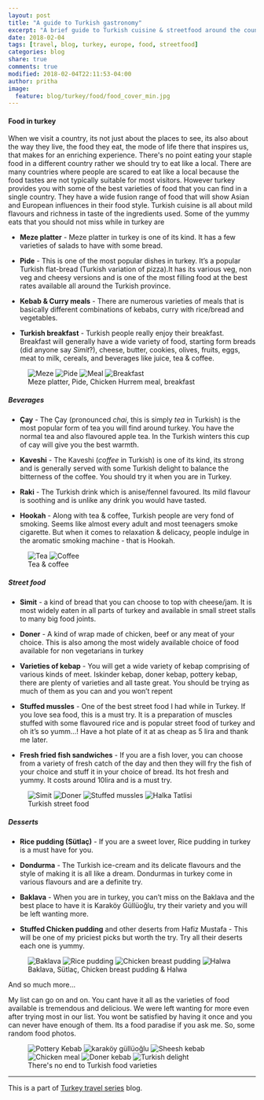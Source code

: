 ```yaml
---
layout: post
title: "A guide to Turkish gastronomy"
excerpt: "A brief guide to Turkish cuisine & streetfood around the country"
date: 2018-02-04
tags: [travel, blog, turkey, europe, food, streetfood]
categories: blog
share: true
comments: true
modified: 2018-02-04T22:11:53-04:00
author: pritha
image:
  feature: blog/turkey/food/food_cover_min.jpg
---
```


#### Food in turkey

When we visit a country, its not just about the places to see, its also about the way they live, the food they eat, the mode of life there that inspires us, that makes for an enriching experience. There's no point eating your staple food in a different country rather we should try to eat like a local. There are many countries where people are scared to eat like a local because the food tastes are not typically suitable for most visitors. However turkey provides you with some of the best varieties of food that you can find in a single country. They have a wide fusion range of food that will show Asian and European influences in their food style. Turkish cuisine is all about mild flavours and richness in taste of the ingredients used. Some of the yummy eats that you should not miss while in turkey are


* **Meze platter** - Meze platter in turkey is one of its kind. It has a few varieties of salads to have with some bread.

* **Pide** - This is one of the most popular dishes in turkey. It’s a popular Turkish flat-bread (Turkish variation of pizza).It has its various veg, non veg and cheesy versions and is one of the most filling food at the best rates available all around the Turkish province.

* **Kebab & Curry meals** - There are numerous varieties of meals that is basically different combinations of kebabs, curry with rice/bread and vegetables.

* **Turkish breakfast** - Turkish people really enjoy their breakfast. Breakfast will generally have a wide variety of food, starting form breads (did anyone say _Simit_?), cheese, butter, cookies, olives, fruits, eggs, meat to milk, cereals, and beverages like juice, tea & coffee.

<figure class="half">   
    <img src="/images/blog/turkey/food/maze-platter.jpg" alt="Meze" title="Meze platter">
    <img src="/images/blog/turkey/food/pide.jpg" alt="Pide" title="Pide">
    <img src="/images/blog/turkey/food/chicken-hurrem.jpg" alt="Meal" title="Chicken Hurrem meal">
    <img src="/images/blog/turkey/food/breakfast.jpg" alt="Breakfast" title="Breakfast">
    <figcaption>Meze platter, Pide, Chicken Hurrem meal, breakfast</figcaption>
</figure>

##### Beverages

* **Çay** - The Çay (pronounced _chai_, this is simply _tea_ in Turkish) is the most popular form of tea you will find around turkey. You have the normal tea and also flavoured apple tea. In the Turkish winters this cup of cay will give you the best warmth.

* **Kaveshi** - The Kaveshi (_coffee_ in Turkish) is one of its kind, its strong and is generally served with some Turkish delight to balance the bitterness of the coffee. You should try it when you are in Turkey.

* **Raki** - The Turkish drink which is anise/fennel favoured. Its mild flavour is soothing and is unlike any drink you would have tasted.

* **Hookah** - Along with tea & coffee, Turkish people are very fond of smoking. Seems like almost every adult and most teenagers smoke cigarette. But when it comes to relaxation & delicacy, people indulge in the aromatic smoking machine - that is Hookah. 

<figure class="half">   
    <img src="/images/blog/turkey/food/tea.jpg" alt="Tea" title="Tea">
    <img src="/images/blog/turkey/food/kaveshi.jpg" alt="Coffee" title="Coffee">
    <figcaption>Tea & coffee</figcaption>
</figure>

##### Street food

* **Simit** - a kind of bread that you can choose to top with cheese/jam. It is most widely eaten in all parts of turkey and available in small street stalls to many big food joints.

* **Doner** - A kind of wrap made of chicken, beef or any meat of your choice. This is also among the most widely available choice of food available for non vegetarians in turkey

* **Varieties of kebap** - You will get a wide variety of kebap comprising of various kinds of meet. Iskinder kebap, doner kebap, pottery kebap, there are plenty of varieties and all taste great. You should be trying as much of them as you can and you won’t repent

* **Stuffed mussles** - One of the best street food I had while in Turkey. If you love sea food, this is a must try. It is a preparation of muscles stuffed with some flavoured rice and is popular street food of turkey and oh it’s so yumm…! Have a hot plate of it at as cheap as 5 lira and thank me later.

* **Fresh fried fish sandwiches** - If you are a fish lover, you can choose from a variety of fresh catch of the day and then they will fry the fish of your choice and stuff it in your choice of bread. Its hot fresh and yummy. It costs around 10lira and is a must try.

<figure class="half">   
    <img src="/images/blog/turkey/food/simit.jpg" alt="Simit" title="Simit">
    <img src="/images/blog/turkey/food/doner-sandwich.jpg" alt="Doner" title="Doner">
    <img src="/images/blog/turkey/food/stuffed-mussles.jpg" alt="Stuffed mussles" title="Stuffed mussles">
    <img src="/images/blog/turkey/food/halka-tatlisi.jpg" alt="Halka Tatlisi" title="Halka Tatlisi">
    <figcaption>Turkish street food</figcaption>
</figure>

##### Desserts

* **Rice pudding (Sütlaç)** - If you are a sweet lover, Rice pudding in turkey is a must have for you.

* **Dondurma** - The Turkish ice-cream and its delicate flavours and the style of making it is all like a dream. Dondurmas in turkey come in various flavours and are a definite try.

* **Baklava** - When you are in turkey, you can’t miss on the Baklava and the best place to have it is Karaköy Güllüoğlu, try their variety and you will be left wanting more.

* **Stuffed Chicken pudding** and other deserts from Hafiz Mustafa - This will be one of my priciest picks but worth the try. Try all their deserts each one is yummy.

<figure class="half">   
    <img src="/images/blog/turkey/food/baklava.jpg" alt="Baklava" title="Baklava">
    <img src="/images/blog/turkey/food/sutlac.jpg" alt="Rice pudding" title="Rice pudding">
    <img src="/images/blog/turkey/food/chicken-pudding.jpg" alt="Chicken breast pudding" title="Chicken breast pudding">
    <img src="/images/blog/turkey/food/halwa.jpg" alt="Halwa" title="Halwa">
    <figcaption>Baklava, Sütlaç, Chicken breast pudding & Halwa</figcaption>
</figure>

And so much more...

My list can go on and on. You cant have it all as the varieties of food available is tremendous and delicious. We were left wanting for more even after trying most in our list. You wont be satisfied by having it once and you can never have enough of them. Its a food paradise if you ask me. So, some random food photos.

<figure class="half">   
    <img src="/images/blog/turkey/food/pottery-kebab.jpg" alt="Pottery Kebab" title="Pottery Kebab">
    <img src="/images/blog/turkey/food/karakoy-golluglu.jpg" alt="karaköy güllüoğlu" title="karaköy güllüoğlu">
    <img src="/images/blog/turkey/food/sheesh-kebab.jpg" alt="Sheesh kebab" title="Sheesh kebab">
    <img src="/images/blog/turkey/food/chicken-meal.jpg" alt="Chicken meal" title="Chicken meal">
    <img src="/images/blog/turkey/food/doner.jpg" alt="Doner kebab" title="Doner kebab">
    <img src="/images/blog/turkey/food/turkish-delight.jpg" alt="Turkish delight" title="Turkish delight">
    <figcaption>There's no end to Turkish food varieties</figcaption>
</figure>

----

This is a part of [Turkey travel series](/blog/turkey-travel-guide/) blog.
